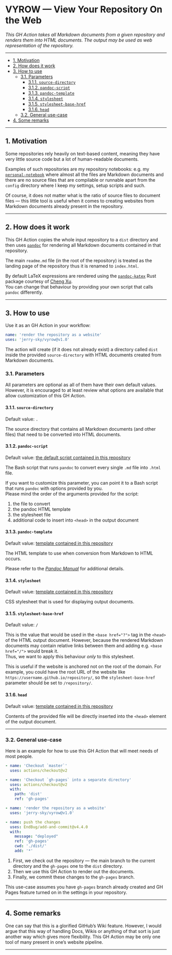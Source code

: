 # VYROW — View Your Repository On the Web

*This GH Action takes all Markdown documents from a given repository and renders them into HTML documents. The output may be used as web representation of the repository.*

---

- [1. Motivation](#1-motivation)
- [2. How does it work](#2-how-does-it-work)
- [3. How to use](#3-how-to-use)
    - [3.1. Parameters](#31-parameters)
        - [3.1.1. `source-directory`](#311-source-directory)
        - [3.1.2. `pandoc-script`](#312-pandoc-script)
        - [3.1.3. `pandoc-template`](#313-pandoc-template)
        - [3.1.4. `stylesheet`](#314-stylesheet)
        - [3.1.5. `stylesheet-base-href`](#315-stylesheet-base-href)
        - [3.1.6. `head`](#316-head)
    - [3.2. General use-case](#32-general-use-case)
- [4. Some remarks](#4-some-remarks)

---

## 1. Motivation

Some repositories rely heavily on text-based content, meaning they have very little source code but a lot of human-readable documents.

Examples of such repositories are my repository notebooks: e.g. my [`personal-notebook`](https://personal-notebook.jerry-sky.me) where almost all the files are Markdown documents and there are no source files that are compilable or runnable apart from the `config` directory where I keep my settings, setup scripts and such.

Of course, it does not matter what is the ratio of source files to document files — this little tool is useful when it comes to creating websites from Markdown documents already present in the repository.

---

## 2. How does it work

This GH Action copies the whole input repository to a `dist` directory and then uses [`pandoc`](https://pandoc.org/) for rendering all Markdown documents contained in that repository.

The main `readme.md` file (in the root of the repository) is treated as the landing page of the repository thus it is renamed to `index.html`.

By default LaTeX expressions are rendered using the [`pandoc-katex`](https://github.com/xu-cheng/pandoc-katex) Rust package courtesy of [Cheng Xu](https://github.com/xu-cheng).\
You can change that behaviour by providing your own script that calls `pandoc` differently.

---

## 3. How to use

Use it as an GH Action in your workflow:
```yml
name: 'render the repository as a website'
uses: 'jerry-sky/vyrow@v1.0'
```

The action will create (if it does not already exist) a directory called `dist` inside the provided `source-directory` with HTML documents created from Markdown documents.

### 3.1. Parameters

All parameters are optional as all of them have their own default values.\
However, it is encouraged to at least review what options are available that allow customization of this GH Action.

#### 3.1.1. `source-directory`

Default value: `.`

The source directory that contains all Markdown documents (and other files) that need to be converted into HTML documents.

#### 3.1.2. `pandoc-script`

Default value: [the default script contained in this repository](pandoc.sh)

The Bash script that runs `pandoc` to convert every single `.md` file into `.html` file.

If you want to customize this parameter, you can point it to a Bash script that runs `pandoc` with options provided by you.\
Please mind the order of the arguments provided for the script:
1. the file to convert
2. the pandoc HTML template
3. the stylesheet file
4. additional code to insert into `<head>` in the output document

#### 3.1.3. `pandoc-template`

Default value: [template contained in this repository](template/pandoc-template.html)

The HTML template to use when conversion from Markdown to HTML occurs.

Please refer to the [*Pandoc Manual*](https://pandoc.org/MANUAL.html#templates) for additional details.

#### 3.1.4. `stylesheet`

Default value: [template contained in this repository](template/style.css)

CSS stylesheet that is used for displaying output documents.

#### 3.1.5. `stylesheet-base-href`

Default value: `/`

This is the value that would be used in the `<base href="?">` tag in the `<head>` of the HTML output document. However, because the rendered Markdown documents may contain relative links between them and adding e.g. `<base href="/">` would break it.\
Thus, we want to apply this behaviour *only* to this stylesheet.

This is useful if the website is anchored not on the root of the domain. For example, you could have the root URL of the website like `https://username.github.io/repository/`, so the `stylesheet-base-href` parameter should be set to `/repository/`.

#### 3.1.6. `head`

Default value: [template contained in this repository](template/head.html)

Contents of the provided file will be directly inserted into the `<head>` element of the output document.

---

### 3.2. General use-case

Here is an example for how to use this GH Action that will meet needs of most people.

```yml
- name: 'Checkout `master`'
  uses: actions/checkout@v2

- name: 'Checkout `gh-pages` into a separate directory'
  uses: actions/checkout@v2
  with:
    path: 'dist'
    ref: 'gh-pages'

- name: 'render the repository as a website'
  uses: 'jerry-sky/vyrow@v1.0'

- name: push the changes
  uses: EndBug/add-and-commit@v4.4.0
  with:
    message: "deployed"
    ref: 'gh-pages'
    cwd: './dist/'
    add: '*'

```

1. First, we check out the repository — the main branch to the current directory and the `gh-pages` one to the `dist` directory.
2. Then we use this GH Action to render out the documents.
3. Finally, we commit these changes to the `gh-pages` branch.

This use-case assumes you have `gh-pages` branch already created and GH Pages feature turned on in the settings in your repository.

---

## 4. Some remarks

One can say that this is a glorified GitHub’s Wiki feature. However, I would argue that this way of handling Docs, Wikis or anything of that sort is just another way which gives more flexibility. This GH Action may be only one tool of many present in one’s website pipeline.

---
